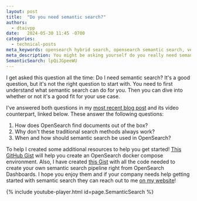 ```yaml
---
layout: post
title:  "Do you need semantic search?"
authors:
  - dtaivpp
date:   2024-05-30 11:45 -0700
categories:
  - technical-posts
meta_keywords: opensearch hybrid search, opensearch semantic search, vector search
meta_description: You might be asking yourself do you really need semantic search? I've been asked this question dozens of times so lets dive in and see what semantic search is and why you might want to use it. 
SemanticSearch: lpQiJGpeeWU
---
```


I get asked this question all the time: Do I need semantic search? It's a good question, but it's not the right question to start with. You need to first understand what semantic search can do for you. Then you can dive into whether or not it's a good fit for your use case.

I've answered both questions in my [most recent blog post](https://tippybits.com/should-you-be-doing-vector-search/) and its video counterpart, linked below. These answer the following questions: 

1. How does OpenSearch find documents out of the box?
2. Why don't these traditional search methods always work? 
3. When and how should semantic search be used in OpenSearch? 

To help I created some additional resources to help you get started! [This GitHub Gist](https://gist.github.com/dtaivpp/c587d99a2cab441eba0314534ae87c86) will help you create an OpenSearch docker compose environment. Also, I have created [this Gist](https://gist.github.com/dtaivpp/d7e8d8a3ee5debaf896ed2f45b915ad3) with all the code needed to create your own semantic search pipeline right from OpenSearch Dashboards. I hope you enjoy them and if your company needs help getting started with semantic search they can reach out to me [on my website](https://tippybits.com/services)!

{% include youtube-player.html id=page.SemanticSearch %}